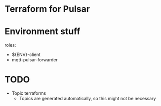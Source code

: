 # Terraform for Pulsar

# Environment stuff

roles:
- ${ENV}-client
- mqtt-pulsar-forwarder

# TODO

- Topic terraforms
    - Topics are generated automatically, so this might not be necessary
